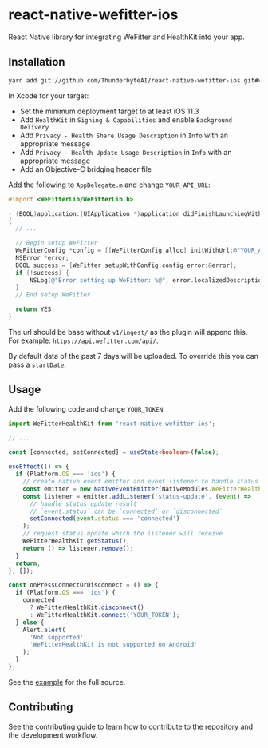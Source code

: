 # react-native-wefitter-ios

React Native library for integrating WeFitter and HealthKit into your app.

## Installation

```sh
yarn add git://github.com/ThunderbyteAI/react-native-wefitter-ios.git#v0.2.1
```

In Xcode for your target:

- Set the minimum deployment target to at least iOS 11.3
- Add `HealthKit` in `Signing & Capabilities` and enable `Background Delivery`
- Add `Privacy - Health Share Usage Description` in `Info` with an appropriate message
- Add `Privacy - Health Update Usage Description` in `Info` with an appropriate message
- Add an Objective-C bridging header file

Add the following to `AppDelegate.m` and change `YOUR_API_URL`:

```objective-c
#import <WeFitterLib/WeFitterLib.h>

- (BOOL)application:(UIApplication *)application didFinishLaunchingWithOptions:(NSDictionary *)launchOptions
{
  // ...

  // Begin setup WeFitter
  WeFitterConfig *config = [[WeFitterConfig alloc] initWithUrl:@"YOUR_API_URL" clientId:@"" clientSecret:@"" startDate:nil];
  NSError *error;
  BOOL success = [WeFitter setupWithConfig:config error:&error];
  if (!success) {
      NSLog(@"Error setting up WeFitter: %@", error.localizedDescription);
  }
  // End setup WeFitter

  return YES;
}
```

The url should be base without `v1/ingest/` as the plugin will append this. For example: `https://api.wefitter.com/api/`.

By default data of the past 7 days will be uploaded. To override this you can pass a `startDate`.

## Usage

Add the following code and change `YOUR_TOKEN`:

```ts
import WeFitterHealthKit from 'react-native-wefitter-ios';

// ...

const [connected, setConnected] = useState<boolean>(false);

useEffect(() => {
  if (Platform.OS === 'ios') {
    // create native event emitter and event listener to handle status updates
    const emitter = new NativeEventEmitter(NativeModules.WeFitterHealthKit);
    const listener = emitter.addListener('status-update', (event) =>
      // handle status update result
      // `event.status` can be `connected` or `disconnected`
      setConnected(event.status === 'connected')
    );
    // request status update which the listener will receive
    WeFitterHealthKit.getStatus();
    return () => listener.remove();
  }
  return;
}, []);

const onPressConnectOrDisconnect = () => {
  if (Platform.OS === 'ios') {
    connected
      ? WeFitterHealthKit.disconnect()
      : WeFitterHealthKit.connect('YOUR_TOKEN');
  } else {
    Alert.alert(
      'Not supported',
      'WeFitterHealthKit is not supported on Android'
    );
  }
};
```

See the [example](example/src/App.tsx) for the full source.

## Contributing

See the [contributing guide](CONTRIBUTING.md) to learn how to contribute to the repository and the development workflow.
